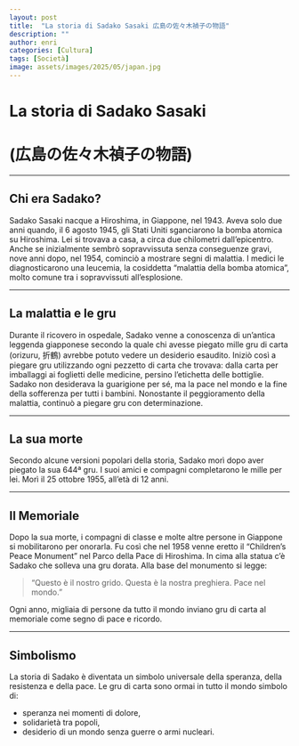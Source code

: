 ```yaml
---
layout: post
title:  "La storia di Sadako Sasaki 広島の佐々木禎子の物語"
description: ""
author: enri
categories: [Cultura]
tags: [Società]
image: assets/images/2025/05/japan.jpg
---
```

# La storia di Sadako Sasaki
# (広島の佐々木禎子の物語)

---

## Chi era Sadako?
Sadako Sasaki nacque a Hiroshima, in Giappone, nel 1943. Aveva solo due anni quando, il 6 agosto 1945, gli Stati Uniti sganciarono la bomba atomica su Hiroshima. Lei si trovava a casa, a circa due chilometri dall’epicentro. Anche se inizialmente sembrò sopravvissuta senza conseguenze gravi, nove anni dopo, nel 1954, cominciò a mostrare segni di malattia. I medici le diagnosticarono una leucemia, la cosiddetta “malattia della bomba atomica”, molto comune tra i sopravvissuti all’esplosione.

---

## La malattia e le gru
Durante il ricovero in ospedale, Sadako venne a conoscenza di un’antica leggenda giapponese secondo la quale chi avesse piegato mille gru di carta (orizuru, 折鶴) avrebbe potuto vedere un desiderio esaudito. Iniziò così a piegare gru utilizzando ogni pezzetto di carta che trovava: dalla carta per imballaggi ai foglietti delle medicine, persino l’etichetta delle bottiglie.
Sadako non desiderava la guarigione per sé, ma la pace nel mondo e la fine della sofferenza per tutti i bambini. Nonostante il peggioramento della malattia, continuò a piegare gru con determinazione.

---

## La sua morte
Secondo alcune versioni popolari della storia, Sadako morì dopo aver piegato la sua 644ª gru. I suoi amici e compagni completarono le mille per lei. Morì il 25 ottobre 1955, all’età di 12 anni.

---

## Il Memoriale
Dopo la sua morte, i compagni di classe e molte altre persone in Giappone si mobilitarono per onorarla. Fu così che nel 1958 venne eretto il “Children’s Peace Monument” nel Parco della Pace di Hiroshima. In cima alla statua c’è Sadako che solleva una gru dorata.
Alla base del monumento si legge:

> “Questo è il nostro grido. Questa è la nostra preghiera. Pace nel mondo.”

Ogni anno, migliaia di persone da tutto il mondo inviano gru di carta al memoriale come segno di pace e ricordo.

--- 

## Simbolismo
La storia di Sadako è diventata un simbolo universale della speranza, della resistenza e della pace. Le gru di carta sono ormai in tutto il mondo simbolo di:
- speranza nei momenti di dolore,
- solidarietà tra popoli,
- desiderio di un mondo senza guerre o armi nucleari.
